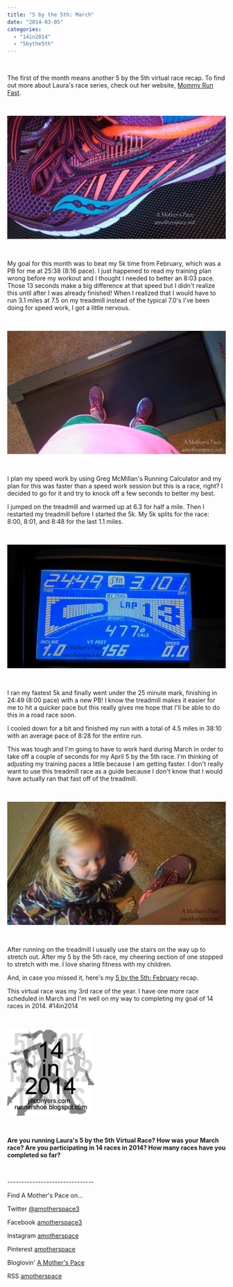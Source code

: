 ```yaml
---
title: "5 by the 5th: March"
date: "2014-03-05"
categories: 
  - "14in2014"
  - "5bythe5th"
---
```


 

The first of the month means another 5 by the 5th virtual race recap. To find out more about Laura's race series, check out her website, [Mommy Run Fast](http://www.mommyrunfast.com/).

 

[![5 by the 5th: March | A Mother's Pace](images/IMAG4735.jpg "5 by the 5th: March | A Mother's Pace")](http://amotherspace.net/wp-content/uploads/2014/03/IMAG4735.jpg)

 

My goal for this month was to beat my 5k time from February, which was a PB for me at 25:38 (8:16 pace). I just happened to read my training plan wrong before my workout and I thought I needed to better an 8:03 pace. Those 13 seconds make a big difference at that speed but I didn't realize this until after I was already finished! When I realized that I would have to run 3.1 miles at 7.5 on my treadmill instead of the typical 7.0's I've been doing for speed work, I got a little nervous.

 

[![5 by the 5th: March | A Mother's Pace](images/IMAG4734.jpg "5 by the 5th: March | A Mother's Pace")](http://amotherspace.net/wp-content/uploads/2014/03/IMAG4734.jpg)

 

I plan my speed work by using Greg McMillan's Running Calculator and my plan for this was faster than a speed work session but this is a race, right? I decided to go for it and try to knock off a few seconds to better my best.

I jumped on the treadmill and warmed up at 6.3 for half a mile. Then I restarted my treadmill before I started the 5k. My 5k splits for the race: 8:00, 8:01, and 8:48 for the last 1.1 miles.

 

[![5 by the 5th: March | A Mother's Pace](images/IMAG4732.jpg "5 by the 5th: March | A Mother's Pace")](http://amotherspace.net/wp-content/uploads/2014/03/IMAG4732.jpg)

 

I ran my fastest 5k and finally went under the 25 minute mark, finishing in 24:49 (8:00 pace) with a new PB! I know the treadmill makes it easier for me to hit a quicker pace but this really gives me hope that I'll be able to do this in a road race soon.

I cooled down for a bit and finished my run with a total of 4.5 miles in 38:10 with an average pace of 8:28 for the entire run.

This was tough and I'm going to have to work hard during March in order to take off a couple of seconds for my April 5 by the 5th race. I'm thinking of adjusting my training paces a little because I am getting faster. I don't really want to use this treadmill race as a guide because I don't know that I would have actually ran that fast off of the treadmill.

 

[![5 by the 5th: March | A Mother's Pace](images/IMAG4736.jpg "5 by the 5th: March | A Mother's Pace")](http://amotherspace.net/wp-content/uploads/2014/03/IMAG4736.jpg)

 

After running on the treadmill I usually use the stairs on the way up to stretch out. After my 5 by the 5th race, my cheering section of one stopped to stretch with me. I love sharing fitness with my children.

And, in case you missed it, here's my [5 by the 5th: February](http://amotherspace.net/2014/02/5-by-the-5th-february/) recap.

This virtual race was my 3rd race of the year. I have one more race scheduled in March and I'm well on my way to completing my goal of 14 races in 2014. #14in2014

 

[![#14in2014 | A Mother's Pace](images/MixedButton1.jpg "#14in2014 | A Mother's Pace")](jillconyers.com)

 

**Are you running Laura's 5 by the 5th Virtual Race? How was your March race? Are you participating in 14 races in 2014? How many races have you completed so far?**

 

\-------------------------------

Find A Mother's Pace on...

Twitter [@amotherspace3](https://twitter.com/amotherspace3)

Facebook [amotherspace3](http://facebook.com/amotherspace3)

Instagram [amotherspace](http://instagram.com/amotherspace)

Pinterest [amotherspace](http://pinterest.com/amotherspace/)

Bloglovin' [A Mother's Pace](http://www.bloglovin.com/en/blog/6680087)

RSS [amotherspace](http://feeds.feedburner.com/amotherspace)
